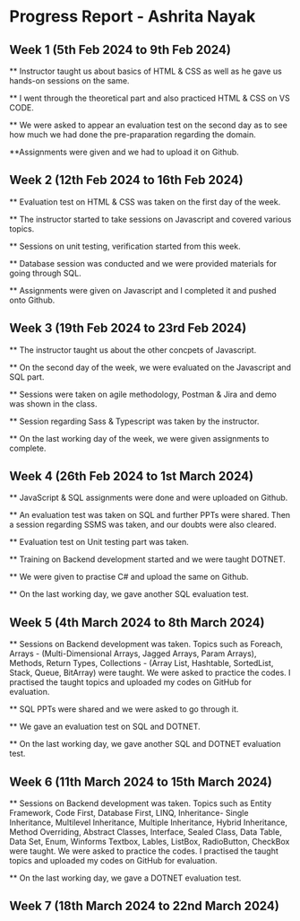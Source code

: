 # Progress Report - Ashrita Nayak

## Week 1 (5th Feb 2024 to 9th  Feb 2024)
** Instructor taught us about basics of HTML & CSS as well as he gave us hands-on sessions on the same.

** I went through the theoretical part and also practiced HTML & CSS on VS CODE.

** We were asked to appear an evaluation test on the second day as to see how much we had done the pre-praparation regarding the domain.

**Assignments were given and we had to upload it on Github. 

## Week 2 (12th Feb 2024 to 16th Feb 2024)
** Evaluation test on HTML & CSS was taken on the first day of the week. 

** The instructor started to take sessions on Javascript and covered various topics.

** Sessions on unit testing, verification started from this week.

** Database session was conducted and we were provided materials for going through SQL.

** Assignments were given on Javascript and I completed it and pushed onto Github.

## Week 3 (19th Feb 2024 to 23rd Feb 2024)
** The instructor taught us about the other concpets of Javascript.

** On the second day of the week, we were evaluated on the Javascript and  SQL part.

** Sessions were taken on agile methodology, Postman &  Jira and demo was shown in the class.

** Session regarding Sass & Typescript was taken by the instructor.

** On the last working day of the week, we were given assignments to complete.

## Week 4 (26th Feb 2024 to 1st March 2024)
** JavaScript & SQL assignments were done and were uploaded on Github.

** An evaluation test was taken on SQL and further PPTs were shared. Then a session regarding SSMS was taken, and our doubts were also cleared.

** Evaluation test on Unit testing part was taken.

** Training on Backend development started and we were taught DOTNET.

** We were given to practise C# and upload the same on Github.

** On the last working day, we gave another SQL evaluation test.

## Week 5 (4th March 2024 to 8th March 2024)
** Sessions on Backend development was taken. Topics such as Foreach, Arrays - (Multi-Dimensional Arrays, Jagged Arrays, Param Arrays), Methods, Return Types, Collections - (Array List, Hashtable, SortedList, Stack, Queue, BitArray) were taught. We were asked to practice the codes. I practised the taught topics  and uploaded my codes on GitHub for evaluation.

** SQL PPTs were shared and we were asked to go through it.

** We gave an evaluation test on SQL and DOTNET.

** On the last working day, we gave another SQL and DOTNET evaluation test.

## Week 6 (11th March 2024 to 15th March 2024)
** Sessions on Backend development was taken. Topics such as 	Entity Framework, Code First, Database First, LINQ, Inheritance- Single Inheritance, Multilevel Inheritance, Multiple Inheritance, Hybrid Inheritance, Method Overriding, Abstract Classes, Interface, Sealed Class, Data Table, Data Set, Enum, Winforms	Textbox, Lables, ListBox, RadioButton, CheckBox were taught. We were asked to practice the codes. I practised the taught topics  and uploaded my codes on GitHub for evaluation.

** On the last working day, we gave a DOTNET evaluation test.

## Week 7 (18th March 2024 to 22nd March 2024)
